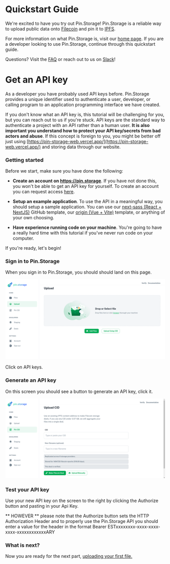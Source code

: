 # Quickstart Guide

We're excited to have you try out Pin.Storage! Pin.Storage is a reliable way to upload public data onto [Filecoin](https://filecoin.io) and pin it to [IPFS](https://ipfs.io/).

For more information on what Pin.Storage is, visit our [home page](https://pin-storage-web.vercel.app/). If you are a developer looking to use Pin.Storage, continue through this quickstart guide.

Questions? Visit the [FAQ](/docs/FAQ) or reach out to us on [Slack](https://filecoin.io/slack)!

# Get an API key

As a developer you have probably used API keys before. Pin.Storage provides a unique identifier used to authenticate a user, developer, or calling program to an application programming interface we have created.

If you don't know what an API key is, this tutorial will be challenging for you, but you can reach out to us if you're stuck. API keys are the standard way to authenticate a project with an API rather than a human user. **It is also important you understand how to protect your API key/secrets from bad actors and abuse**. If this concept is foreign to you, you might be better off just using [https://pin-storage-web.vercel.app/](https://pin-storage-web.vercel.app/) and storing data through our website.

### Getting started

Before we start, make sure you have done the following:

- **Create an account on https://pin.storage**. If you have not done this, you won't be able to get an API key for yourself. To create an account you can request access [here](https://docs.pin.storage/get-invite-key).

- **Setup an example application**. To use the API in a meaningful way, you should setup a sample application. You can use our [next-sass (React + NextJS)](https://github.com/application-research/next-sass) GitHub template, our [origin (Vue + Vite)](https://github.com/application-research/origin) template, or anything of your own choosing.

- **Have experience running code on your machine**. You're going to have a really hard time with this tutorial if you've never run code on your computer.

If you're ready, let's begin!

### Sign in to Pin.Storage

When you sign in to Pin.Storage, you should should land on this page.

![](./images/upload-1.png)

Click on API keys.

### Generate an API key

On this screen you should see a button to generate an API key, click it.

![](./images/upload-2.png)

### Test your API key

Use your new API key on the screen to the right by clicking the Authorize button and pasting in your Api Key.

** HOWEVER ** please note that the Authorize button sets the HTTP Authorization Header and to properly use the Pin.Storage API you should enter a value for the header in the format Bearer ESTxxxxxxxx-xxxx-xxxx-xxxx-xxxxxxxxxxxxARY

### What is next?

Now you are ready for the next part, [uploading your first file.](/Learn/Quickstart/Upload%20Your%20First%20File)

